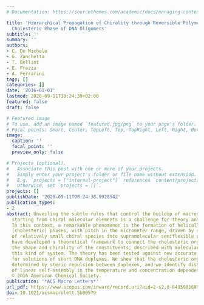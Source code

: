 ```yaml
---
# Documentation: https://sourcethemes.com/academic/docs/managing-content/

title: 'Hierarchical Propagation of Chirality through Reversible Polymerization: The
  Cholesteric Phase of DNA Oligomers'
subtitle: ''
summary: ''
authors:
- C. De Michele
- G. Zanchetta
- T. Bellini
- E. Frezza
- A. Ferrarini
tags: []
categories: []
date: '2016-01-01'
lastmod: 2020-09-11T10:24:39+02:00
featured: false
draft: false

# Featured image
# To use, add an image named `featured.jpg/png` to your page's folder.
# Focal points: Smart, Center, TopLeft, Top, TopRight, Left, Right, BottomLeft, Bottom, BottomRight.
image:
  caption: ''
  focal_point: ''
  preview_only: false

# Projects (optional).
#   Associate this post with one or more of your projects.
#   Simply enter your project's folder or file name without extension.
#   E.g. `projects = ["internal-project"]` references `content/project/deep-learning/index.md`.
#   Otherwise, set `projects = []`.
projects: []
publishDate: '2020-09-11T08:24:38.992854Z'
publication_types:
- 2
abstract: Unveiling the subtle rules that control the buildup of macroscopic chirality
  starting from chiral molecular elements is a challenge for theory and computations.
  In this context, a remarkable phenomenon is the formation of helically twisted nematic
  (cholesteric) phases, with pitch in the micrometer range, driven by self-assembly
  of relatively small chiral species into supramolecular semiflexible polymers. We
  have developed a theoretical framework to connect the cholesteric organization to
  the shape and chirality of the constituents, described with molecular detail, in
  this kind of system. The theory has been tested against new accurate measurements
  for solutions of short DNA duplexes. We show that the cholesteric organization is
  determined by steric repulsion between duplexes, and we identify distinctive features
  of linear self-assembly in the temperature and concentration dependence of the pitch.
  © 2016 American Chemical Society.
publication: '*ACS Macro Letters*'
url_pdf: https://www.scopus.com/inward/record.uri?eid=2-s2.0-84959018871&doi=10.1021%2facsmacrolett.5b00579&partnerID=40&md5=b89793f6ebcf8d31adf3a1a355bdd85a
doi: 10.1021/acsmacrolett.5b00579
---
```

